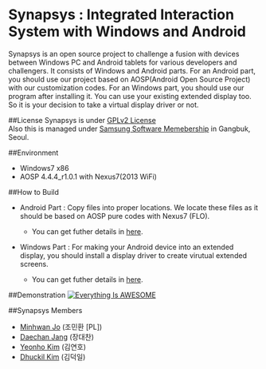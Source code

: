 # Synapsys : Integrated Interaction System with Windows and Android

Synapsys is an open source project to challenge a fusion with devices between Windows PC and Android tablets for various developers and challengers.
It consists of Windows and Android parts. For an Android part, you should use our project based on AOSP(Android Open Source Project)
with our customization codes. For an Windows part, you should use our program after installing it. You can use your existing extended display too. So it is your decision to take a virtual display driver or not.

##License
Synapsys is under [GPLv2 License](https://www.gnu.org/licenses/gpl-2.0.html)
<br>Also this is managed under [Samsung Software Memebership](http://www.secmem.org/) in Gangbuk, Seoul.

##Environment
- Windows7 x86
- AOSP 4.4.4_r1.0.1 with Nexus7(2013 WiFi)

##How to Build
- Android Part : Copy files into proper locations. We locate these files as it should be based on AOSP pure codes with Nexus7 (FLO).
  - You can get futher details in [here](https://github.com/TeamSynapsys/Synapsys/wiki/Framework-Build).

- Windows Part : For making your Android device into an extended display, you should install a display driver to create virutual extended screens. 
  - You can get futher details in [here](https://github.com/TeamSynapsys/Synapsys/wiki/Windows-Program-Install). 

##Demonstration
[![Everything Is AWESOME](http://i.imgur.com/Ot5DWAW.png)](https://youtu.be/StTqXEQ2l-Y?t=35s "Everything Is AWESOME")

##Synapsys Members
- [Minhwan Jo](https://github.com/jominhwan) (조민환 [PL])
- [Daechan Jang](https://github.com/Beerholic) (장대찬)
- [Yeonho Kim](https://github.com/YeonhoKim) (김연호)
- [Dhuckil Kim](https://github.com/Dhuckilkim) (김덕일)
  
